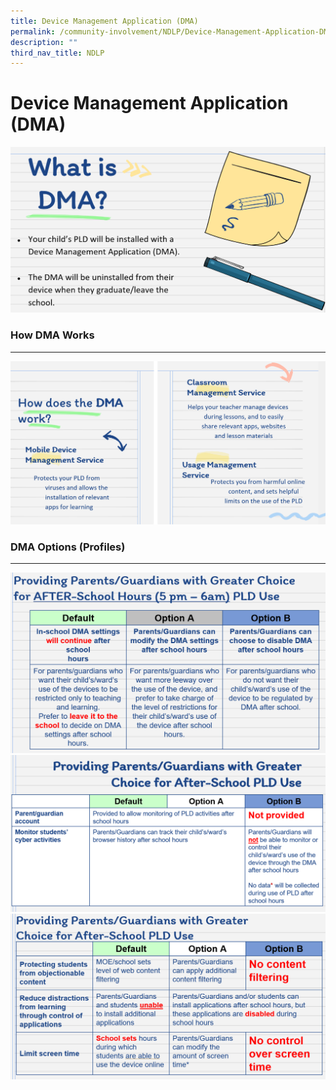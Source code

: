 ```yaml
---
title: Device Management Application (DMA)
permalink: /community-involvement/NDLP/Device-Management-Application-DMA/permalink/
description: ""
third_nav_title: NDLP
---
```

Device Management Application (DMA)
===================================

![](/images/What%20is%20DMA.png)

### How DMA Works
------------

![](/images/How%20DMA%20Works.png)

### DMA Options (Profiles)
----------------------

![](/images/DMA%20Options%20Slide%201.png)
![](/images/DMA%20Options%20Slide%202.png)
![](/images/DMA%20Options%20Slide%203.png)